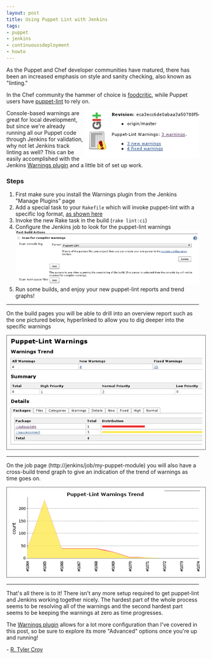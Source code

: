```yaml
---
layout: post
title: Using Puppet Lint with Jenkins
tags:
- puppet
- jenkins
- continuoussdeployment
- howto
---
```



As the Puppet and Chef developer communities have matured, there has been
an increased emphasis on style and sanity checking, also known as "linting."

In the Chef community the hammer of choice is
[foodcritic](http://acrmp.github.com/foodcritic/), while Puppet users have
[puppet-lint](https://github.com/rodjek/puppet-lint/) to rely on.


<img src="/images/post-images/puppet-lint-jenkins/puppet-lint-build-page.png"
alt="Puppet Lint Warnings in Jenkins" align="right"/>


Console-based warnings are great for local development, but since we're already
running all our Puppet code through Jenkins for validation, why not let Jenkins
track linting as well? This can be easily accomplished with the Jenkins [Warnings
plugin](https://wiki.jenkins-ci.org/display/JENKINS/Warnings+Plugin) and a
little bit of set up work.



### Steps

1. First make sure you install the Warnings plugin from the Jenkins "Manage
   Plugins" page
1. Add a special task to your `Rakefile` which will invoke puppet-lint with a
   specific log format, [as shown here](https://gist.github.com/3041462)
1. Invoke the new Rake task in the build (`rake lint:ci`)
1. Configure the Jenkins job to look for the puppet-lint warnings
    ![Warnings scan configuration](/images/post-images/puppet-lint-jenkins/warnings-plugin-scan.png)
1. Run some builds, and enjoy your new puppet-lint reports and trend graphs!


---

On the build pages you will be able to drill into an overview report such as the one
pictured below, hyperlinked to allow you to dig deeper into the specific warnings

<img style="border: 1px solid #666; padding: 8px;" alt="Build-specific warnings report" src="/images/post-images/puppet-lint-jenkins/puppet-lint-warnings-build-page.png"/>

---

On the job page (http://jenkins/job/my-puppet-module) you will also have a
cross-build trend graph to give an indication of the trend of warnings as time
goes on.

<img style="border: 1px solid #666; padding: 8px;" alt="Overall warnings trend" src="/images/post-images/puppet-lint-jenkins/puppet-lint-trend.png"/>

---


That's all there is to it! There isn't any more setup required to get
puppet-lint and Jenkins working together nicely.  The hardest part of the whole
process seems to be resolving all of the warnings and the second hardest part seems to
be keeping the warnings at zero as time progresses.

The [Warnings
plugin](https://wiki.jenkins-ci.org/display/JENKINS/Warnings+Plugin) allows for
a lot more configuration than I've covered in this post, so be sure to explore
its more "Advanced" options once you're up and running!


\- [R. Tyler Croy](https://github.com/rtyler/)

